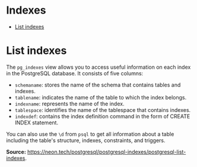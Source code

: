 # Indexes

- [List indexes](#list-indexes)

# List indexes

The `pg_indexes` view allows you to access useful information on each index in the PostgreSQL database.
It consists of five columns:

- `schemaname`: stores the name of the schema that contains tables and indexes.
- `tablename`: indicates the name of the table to which the index belongs.
- `indexname`: represents the name of the index.
- `tablespace`: identifies the name of the tablespace that contains indexes.
- `indexdef`: contains the index definition command in the form of CREATE INDEX statement.

You can also use the `\d` from `psql` to get all information about a table including the table's structure,
indexes, constraints, and triggers.

**Source:** https://neon.tech/postgresql/postgresql-indexes/postgresql-list-indexes.
